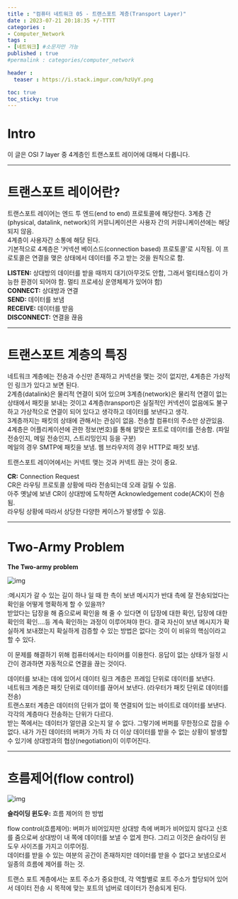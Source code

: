```yaml
---
title : "컴퓨터 네트워크 05 - 트랜스포트 계층(Transport Layer)"
date : 2023-07-21 20:18:35 +/-TTTT
categories : 
- Computer_Network
tags : 
- [네트워크] #소문자만 가능
published : true
#permalink : categories/computer_network

header :
  teaser : https://i.stack.imgur.com/hzUyY.png

toc: true
toc_sticky: true
---
```


# Intro   

이 글은 OSI 7 layer 중 4계층인 트랜스포트 레이어에 대해서 다룹니다. 

---

# 트랜스포트 레이어란?   

트랜스포트 레이어는 엔드 투 엔드(end to end) 프로토콜에 해당한다. 3계층 간(physical, datalink, network)의 커뮤니케이션은 사용자 간의 커뮤니케이션에는 해당 되지 않음.    
4계층이 사용자간 소통에 해당 된다.   
기본적으로 4계층은 '커넥션 베이스드(connection based) 프로토콜'로 시작됨. 이 프로토콜은 연결을 맺은 상태에서 데이터를 주고 받는 것을 원칙으로 함.   

**LISTEN:** 상대방의 데이터를 받을 때까지 대기(아무것도 안함, 그래서 멀티태스킹이 가능한 환경이 되어야 함. 멀티 프로세싱 운영체제가 있어야 함)   
**CONNECT:** 상대방과 연결   
**SEND:** 데이터를 보냄   
**RECEIVE:** 데이터를 받음   
**DISCONNECT:** 연결을 끊음   

---

# 트랜스포트 계층의 특징   
네트워크 계층에는 전송과 수신만 존재하고 커넥션을 맺는 것이 없지만, 4계층은 가상적인 링크가 있다고 보면 된다.    
2계층(datalink)은 물리적 연결이 되어 있으며 3계층(network)은 물리적 연결이 없는 상태에서 패킷을 보내는 것이고 4계층(transport)은 실질적인 커넥션이 없음에도 불구하고 가상적으로 연결이 되어 있다고 생각하고 데이터를 보낸다고 생각.   
3계층까지는 패킷의 상태에 관해서는 관심이 없음. 전송할 컴퓨터의 주소만 상관있음.   
4계층은 어플리케이션에 관한 정보(번호)를 통해 알맞은 포트로 데이터를 전송함. (파일 전송인지, 메일 전송인지, 스트리밍인지 등을 구분)   
메일의 경우 SMTP에 패킷을 보냄. 웹 브라우저의 경우 HTTP로 패킷 보냄.   

트랜스포트 레이어에서는 커넥트 맺는 것과 커넥트 끊는 것이 중요.    

**CR:** Connection Request    
CR은 라우팅 프로토콜 상황에 따라 전송되는데 오래 걸릴 수 있음.   
아주 옛날에 보낸 CR이 상대방에 도착하면 Acknowledgement code(ACK)이 전송됨.   
라우팅 상황에 따라서 상당한 다양한 케이스가 발생할 수 있음.   

---

# Two-Army Problem   

**The Two-army problem**    

![img](https://i.stack.imgur.com/hzUyY.png)   

:메시지가 갈 수 있는 길이 하나 일 때 한 측이 보낸 메시지가 반대 측에 잘 전송되었다는 확인을 어떻게 명확하게 할 수 있을까?   
받았다는 답장을 해 줌으로써 확인을 해 줄 수 있다면 이 답장에 대한 확인, 답장에 대한 확인의 확인....등 계속 확인하는 과정이 이루어져야 한다. 결국 자신이 보낸 메시지가 확실하게 보내졌는지 확실하게 검증할 수 있는 방법은 없다는 것이 이 비유의 핵심이라고 할 수 있다.   

이 문제를 해결하기 위해 컴퓨터에서는 타이머를 이용한다. 응답이 없는 상태가 일정 시간이 경과하면 자동적으로 연결을 끊는 것이다.    

데이터를 보내는 데에 있어서 데이터 링크 계층은 프레임 단위로 데이터를 보낸다.    
네트워크 계층은 패킷 단위로 데이터를 끊어서 보낸다. (라우터가 패킷 단위로 데이터를 전송)   
트랜스포터 계층은 데이터의 단위가 없이 쭉 연결되어 있는 바이트로 데이터를 보낸다.    
각각의 계층마다 전송하는 단위가 다르다.   
받는 쪽에서는 데이터가 얼만큼 오는지 알 수 없다. 그렇기에 버퍼를 무한정으로 잡을 수 없다. 내가 가진 데이터의 버퍼가 가득 차 더 이상 데이터를 받을 수 없는 상황이 발생할 수 있기에 상대방과의 협상(negotiation)이 이루어진다.     

---

# 흐름제어(flow control)   

![img](https://blog.kakaocdn.net/dn/dDRBQ7/btqB2uLYS0l/CnkkISWdXqXGEK9CKhteW1/img.png)   

**슬라이딩 윈도우:** 흐름 제어의 한 방법

flow control(흐름제어): 버퍼가 비어있지만 상대방 측에 버퍼가 비어있지 않다고 신호를 줌으로써 상대방이 내 쪽에 데이터를 보낼 수 없게 한다. 그리고 이것은 슬라이딩 윈도우 사이즈를 가지고 이루어짐.     
데이터를 받을 수 있는 여분의 공간이 존재하지만 데이터를 받을 수 없다고 보냄으로서 일종의 흐름에 제어를 하는 것.    

트랜스 포트 계층에서는 포트 주소가 중요한데, 각 역할별로 포트 주소가 할당되어 있어서 데이터 전송 시 목적에 맞는 포트의 넘버로 데이터가 전송되게 된다.    
